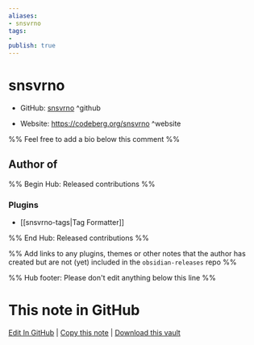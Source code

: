 ```yaml
---
aliases:
- snsvrno
tags:
- 
publish: true
---
```


# snsvrno

- GitHub: [snsvrno](https://github.com/snsvrno/) ^github
<!-- - Discord: `@` ^discord-->
- Website: <https://codeberg.org/snsvrno> ^website
<!-- - [[Publish sites|Publish site]]: <https://> ^publish-->

%% Feel free to add a bio below this comment %%


## Author of

%% Begin Hub: Released contributions %%
### Plugins
- [[snsvrno-tags|Tag Formatter]]

%% End Hub: Released contributions %%

%% Add links to any plugins, themes or other notes that the author has created but are not (yet) included in the `obsidian-releases` repo %%

<!--
### Unlisted plugins
-->

<!--
### Others
-->

<!--
## Sponsor this author
-->

<!-- - [[GitHub sponsors]]: [Sponsor @snsvrno on GitHub Sponsors](https://github.com/sponsors/snsvrno) ^github-sponsor-->
<!-- - [[Buy me a coffee]]: <https://> ^buy-me-a-coffee-->
<!-- - [[PayPal]]: <https://> ^paypal-->
<!-- - [[Patreon]]: <https://> ^patreon-->

<!--
## Follow this author
-->

<!-- - [[YouTube Channels|On YouTube]]: <https://> ^youtube-->
<!-- - Twitter: <https://> ^twitter-->
<!-- - ... -->

%% Hub footer: Please don't edit anything below this line %%

# This note in GitHub

<span class="git-footer">[Edit In GitHub](https://github.dev/obsidian-community/obsidian-hub/blob/main/01%20-%20Community/People/snsvrno.md "git-hub-edit-note") | [Copy this note](https://raw.githubusercontent.com/obsidian-community/obsidian-hub/main/01%20-%20Community/People/snsvrno.md "git-hub-copy-note") | [Download this vault](https://github.com/obsidian-community/obsidian-hub/archive/refs/heads/main.zip "git-hub-download-vault") </span>

